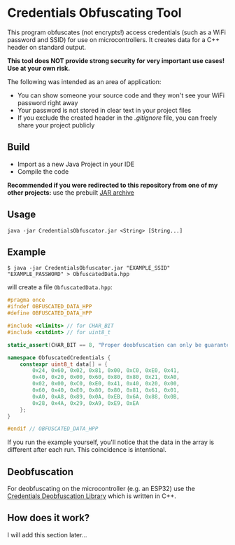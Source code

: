 # Credentials Obfuscating Tool
This program obfuscates (not encrypts!) access credentials (such as a WiFi password and SSID) for use on microcontrollers.
It creates data for a C++ header on standard output.

**This tool does NOT provide strong security for very important use cases! Use at your own risk.**

The following was intended as an area of application:

- You can show someone your source code and they won't see your WiFi password right away
- Your password is not stored in clear text in your project files
- If you exclude the created header in the *.gitignore* file, you can freely share your project publicly

## Build

- Import as a new Java Project in your IDE
- Compile the code

**Recommended if you were redirected to this repository from one of my other projects:**
use the prebuilt [JAR archive](https://github.com/execvpe/credentials-obfuscating-tool/releases)

## Usage

```
java -jar CredentialsObfuscator.jar <String> [String...]
```

## Example

```
$ java -jar CredentialsObfuscator.jar "EXAMPLE_SSID" "EXAMPLE_PASSWORD" > ObfuscatedData.hpp
```
will create a file ```ObfuscatedData.hpp```:
```cpp
#pragma once
#ifndef OBFUSCATED_DATA_HPP
#define OBFUSCATED_DATA_HPP

#include <climits> // for CHAR_BIT
#include <cstdint> // for uint8_t

static_assert(CHAR_BIT == 8, "Proper deobfuscation can only be guaranteed with 8-bit characters!");

namespace ObfuscatedCredentials {
	constexpr uint8_t data[] = {
		0x24, 0x60, 0x02, 0x81, 0x00, 0xC0, 0xE0, 0x41,
		0x40, 0x20, 0x00, 0x60, 0x80, 0x80, 0x21, 0xA0,
		0x02, 0x00, 0xC0, 0xE0, 0x41, 0x40, 0x20, 0x00,
		0x60, 0x40, 0xE0, 0x80, 0x80, 0x81, 0x61, 0x01,
		0xA0, 0xA8, 0x89, 0x0A, 0xEB, 0x6A, 0x88, 0x0B,
		0x28, 0x4A, 0x29, 0xA9, 0xE9, 0xEA
	};
}

#endif // OBFUSCATED_DATA_HPP


```
If you run the example yourself, you'll notice that the data in the array is different after each run. This coincidence is intentional.

## Deobfuscation

For deobfuscating on the microcontroller (e.g. an ESP32) use the
[Credentials Deobfuscation Library](https://github.com/execvpe/credentials-deobfuscation-lib) which is written in C++.

## How does it work?

I will add this section later...
